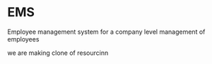 # EMS
Employee management system for a company level management of employees

we are making clone of resourcinn
